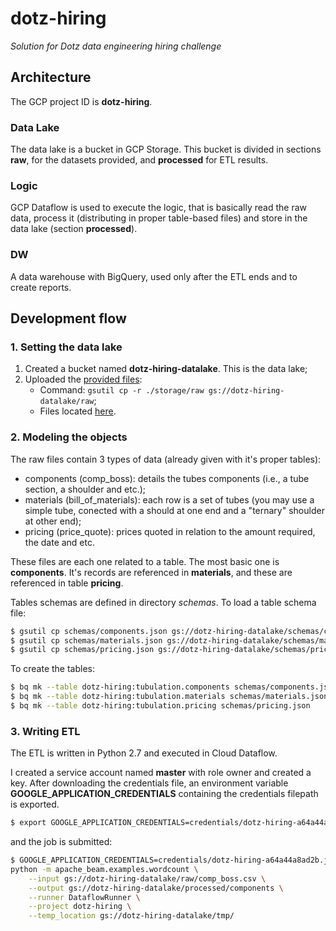 # dotz-hiring

*Solution for Dotz data engineering hiring challenge*


## Architecture

The GCP project ID is **dotz-hiring**.

### Data Lake

The data lake is a bucket in GCP Storage. This bucket is divided in sections **raw**, for the datasets provided, and **processed** for ETL results.

### Logic

GCP Dataflow is used to execute the logic, that is basically read the raw data, process it (distributing in proper table-based files) and store in the data lake (section **processed**).

### DW

A data warehouse with BigQuery, used only after the ETL ends and to create reports.


## Development flow

### 1. Setting the data lake

1. Created a bucket named **dotz-hiring-datalake**. This is the data lake;
2. Uploaded the [provided files](./storage/raw):
    - Command: `gsutil cp -r ./storage/raw gs://dotz-hiring-datalake/raw`;
    - Files located [here](https://console.cloud.google.com/storage/browser/dotz-hiring-datalake/raw).


### 2. Modeling the objects

The raw files contain 3 types of data (already given with it's proper tables):

- components (comp_boss): details the tubes components (i.e., a tube section, a shoulder and etc.);
- materials (bill_of_materials): each row is a set of tubes (you may use a simple tube, conected with a should at one end and a "ternary" shoulder at other end);
- pricing (price_quote): prices quoted in relation to the amount required, the date and etc.

These files are each one related to a table. The most basic one is **components**. It's records are referenced in **materials**, and these are referenced in table **pricing**.

Tables schemas are defined in directory *schemas*. To load a table schema file:

```bash
$ gsutil cp schemas/components.json gs://dotz-hiring-datalake/schemas/components.json
$ gsutil cp schemas/materials.json gs://dotz-hiring-datalake/schemas/materials.json
$ gsutil cp schemas/pricing.json gs://dotz-hiring-datalake/schemas/pricing.json
```

To create the tables:

```bash
$ bq mk --table dotz-hiring:tubulation.components schemas/components.json
$ bq mk --table dotz-hiring:tubulation.materials schemas/materials.json
$ bq mk --table dotz-hiring:tubulation.pricing schemas/pricing.json
```


### 3. Writing ETL

The ETL is written in Python 2.7 and executed in Cloud Dataflow.

I created a service account named **master** with role owner and created a key. After downloading the credentials file, an environment variable **GOOGLE_APPLICATION_CREDENTIALS** containing the credentials filepath is exported.

```bash
$ export GOOGLE_APPLICATION_CREDENTIALS=credentials/dotz-hiring-a64a44a8ad2b.json
```

and the job is submitted:

```bash
$ GOOGLE_APPLICATION_CREDENTIALS=credentials/dotz-hiring-a64a44a8ad2b.json \
python -m apache_beam.examples.wordcount \
    --input gs://dotz-hiring-datalake/raw/comp_boss.csv \
    --output gs://dotz-hiring-datalake/processed/components \
    --runner DataflowRunner \
    --project dotz-hiring \
    --temp_location gs://dotz-hiring-datalake/tmp/
```
